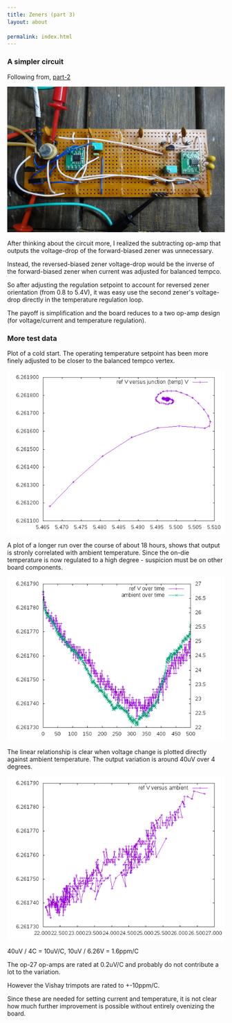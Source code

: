 ```yaml
---
title: Zeners (part 3)
layout: about

permalink: index.html
---
```


### A simpler circuit

Following from, [part-2](/2017/01/07/dw232-circuit-2.html)

![board](/public/images/dw232/DSC02615.JPG)

After thinking about the circuit more, I realized the subtracting op-amp that outputs the voltage-drop of the forward-biased zener was unnecessary.

Instead, the reversed-biased zener voltage-drop would be the inverse of the forward-biased zener when current was adjusted for balanced tempco. 

So after adjusting the regulation setpoint to account for reversed zener orientation (from 0.8 to 5.4V), it was easy use the second zener's voltage-drop directly in the temperature regulation loop.

The payoff is simplification and the board reduces to a two op-amp design (for voltage/current and temperature regulation).


### More test data
  
Plot of a cold start. The operating temperature setpoint has been more finely adjusted to be closer to the balanced tempco vertex. 

![plot](/public/images/dw232/run-08/output/plot-04.png)

A plot of a longer run over the course of about 18 hours, shows that output is stronly correlated with ambient temperature. Since the on-die temperature is now regulated to a high degree - suspicion must be on other board components.

![plot](/public/images/dw232/run-07/output/plot-01.png)

The linear relationship is clear when voltage change is plotted directly against ambient temperature. The output variation is around 40uV over 4 degrees.

![plot](/public/images/dw232/run-07/output/plot-03.png)


40uV / 4C = 10uV/C, 10uV / 6.26V = 1.6ppm/C

The op-27 op-amps are rated at 0.2uV/C and probably do not contribute a lot to the variation. 

However the Vishay trimpots are rated to +-10ppm/C. 

Since these are needed for setting current and temperature, it is not clear how much further improvement is possible without entirely ovenizing the board.


